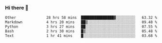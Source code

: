 ### Hi there 🦥

<!--START_SECTION:waka-->

```txt
Other              28 hrs 58 mins  ███████████████▓░░░░░░░░░   63.32 %
Markdown           4 hrs 20 mins   ██▒░░░░░░░░░░░░░░░░░░░░░░   09.48 %
Python             3 hrs 27 mins   ██░░░░░░░░░░░░░░░░░░░░░░░   07.55 %
Bash               2 hrs 30 mins   █▒░░░░░░░░░░░░░░░░░░░░░░░   05.48 %
Text               1 hr 41 mins    █░░░░░░░░░░░░░░░░░░░░░░░░   03.68 %
```

<!--END_SECTION:waka-->

<!--
**00riddle00/00riddle00** is a ✨ _special_ ✨ repository because its `README.md` (this file) appears on your GitHub profile.

Here are some ideas to get you started:

- 🔭 I’m currently working on ...
- 🌱 I’m currently learning ...
- 👯 I’m looking to collaborate on ...
- 🤔 I’m looking for help with ...
- 💬 Ask me about ...
- 📫 How to reach me: ...
- 😄 Pronouns: ...
- ⚡ Fun fact: ...
--> 
